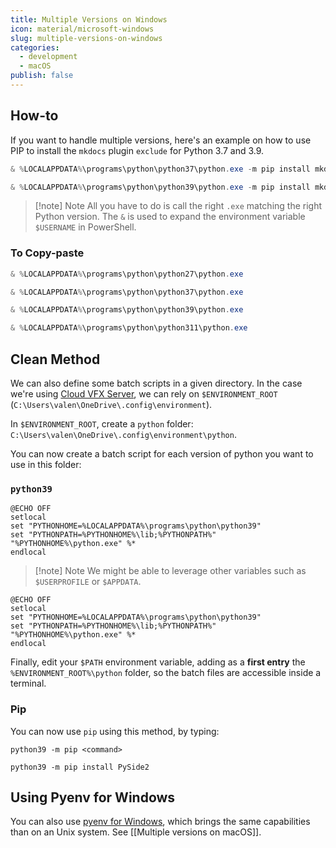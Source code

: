 ```yaml
---
title: Multiple Versions on Windows
icon: material/microsoft-windows
slug: multiple-versions-on-windows
categories:
  - development
  - macOS
publish: false
---
```


## How-to

If you want to handle multiple versions, here's an example on how to use PIP to install the `mkdocs` plugin `exclude` for Python 3.7 and 3.9.

```powershell
& %LOCALAPPDATA%\programs\python\python37\python.exe -m pip install mkdocs-exclude
```

```powershell
& %LOCALAPPDATA%\programs\python\python39\python.exe -m pip install mkdocs-exclude
```

> [!note] Note
>  All you have to do is call the right `.exe` matching the right Python version.
>  The `&` is used to expand the environment variable `$USERNAME` in PowerShell.

### To Copy-paste
```powershell
& %LOCALAPPDATA%\programs\python\python27\python.exe
```

```powershell
& %LOCALAPPDATA%\programs\python\python37\python.exe
```

```powershell
& %LOCALAPPDATA%\programs\python\python39\python.exe
```

```powershell
& %LOCALAPPDATA%\programs\python\python311\python.exe
```

## Clean Method

We can also define some batch scripts in a given directory. In the case we're using [Cloud VFX Server](https://github.com/healkeiser/cloud_vfx_server), we can rely on `$ENVIRONMENT_ROOT` (`C:\Users\valen\OneDrive\.config\environment`).

In `$ENVIRONMENT_ROOT`, create a `python` folder: `C:\Users\valen\OneDrive\.config\environment\python`.

You can now create a batch script for each version of python you want to use in this folder:
### `python39`

```batch
@ECHO OFF
setlocal
set "PYTHONHOME=%LOCALAPPDATA%\programs\python\python39"
set "PYTHONPATH=%PYTHONHOME%\lib;%PYTHONPATH%"
"%PYTHONHOME%\python.exe" %*
endlocal
```

> [!note] Note
>  We might be able to leverage other variables such as `$USERPROFILE` or `$APPDATA`.

```batch
@ECHO OFF
setlocal
set "PYTHONHOME=%LOCALAPPDATA%\programs\python\python39"
set "PYTHONPATH=%PYTHONHOME%\lib;%PYTHONPATH%"
"%PYTHONHOME%\python.exe" %*
endlocal
```

Finally, edit your `$PATH` environment variable, adding as a **first entry** the `%ENVIRONMENT_ROOT%\python` folder, so the batch files are accessible inside a terminal.

### Pip

You can now use `pip` using this method, by typing:

```shell
python39 -m pip <command>
```

```shell
python39 -m pip install PySide2
```

## Using Pyenv for Windows

You can also use [pyenv for Windows](https://github.com/pyenv-win/pyenv-win), which brings the same capabilities than on an Unix system. See [[Multiple versions on macOS]].